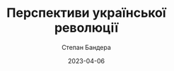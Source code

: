 ---
layout: default
modal-id: 17
date: 2023-04-06
title: Перспективи української революції
author: Степан Бандера
author_label: Автор
img: perspektyvy-ukrainskoyi-revoliutsii-stepan-bandera.jpg
alt: image-alt
project-date: 1978
description: «Перспективи Української Революції» — це зібрання статей Степана Бандери, що вийшло друком у Мюнхені 1978 року. На відміну від інших репринтів, у цій книжці додано передмову О. Сича, глосарій рідковживаних, малозрозумілих і діалектних слів, іменний і географічний покажчики. Також за допомогою QR-кодів читач зможе потрапити в онлайн-медіатеку, де зібрано оцифровані видання середини минулого сторіччя, у яких публікувався автор. А ще там можна побачити десятки зображень, пов’язаних із життям Степана Бандери та діяльністю ОУН, і навіть почути живу мову Провідника. Видання здійснюється з дозволу родини Бандер та завдяки сприянню Центру національного відродження імені Степана Бандери.
---